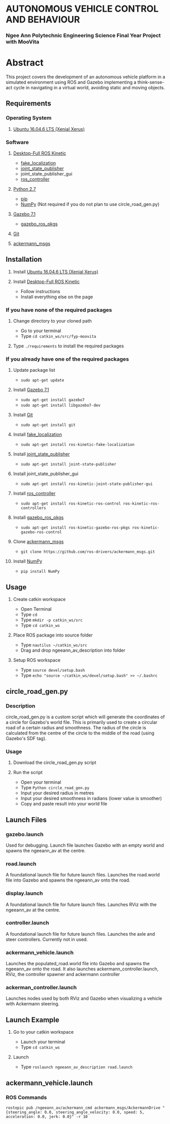 # AUTONOMOUS VEHICLE CONTROL AND BEHAVIOUR
### Ngee Ann Polytechnic Engineering Science Final Year Project with MooVita

# Abstract
This project covers the development of an autonomous vehicle platform in a simulated environment using ROS and Gazebo implementing a think-sense-act cycle in navigating in a virtual world, avoiding static and moving objects.

## Requirements
### Operating System
1. [Ubuntu 16.04.6 LTS (Xenial Xerus)](http://releases.ubuntu.com/16.04/)

### Software
1. [Desktop-Full ROS Kinetic](http://wiki.ros.org/kinetic/Installation/Ubuntu)
   - [fake_localization](http://wiki.ros.org/fake_localization)
   - [joint_state_publisher](http://wiki.ros.org/joint_state_publisher)
   - joint_state_publisher_gui
   - [ros_controller](http://wiki.ros.org/ros_control#Install)
	 
2. [Python 2.7](https://www.python.org/download/releases/2.7/)
   - [pip](https://pypi.org/project/pip/)
   - [NumPy](https://pypi.org/project/numpy/) (Not required if you do not plan to use circle_road_gen.py)
  
3. [Gazebo 7.1](http://gazebosim.org/tutorials?tut=install_ubuntu&ver=7.0&cat=install)
   - [gazebo_ros_pkgs](http://gazebosim.org/tutorials?tut=ros_installing&cat=connect_ros)

4. [Git](https://git-scm.com/download/linux)

5. [ackermann_msgs](https://github.com/ros-drivers/ackermann_msgs.git)

## Installation
1. Install [Ubuntu 16.04.6 LTS (Xenial Xerus)](http://releases.ubuntu.com/16.04/)

2. Install [Desktop-Full ROS Kinetic](http://wiki.ros.org/kinetic/Installation/Ubuntu)
   - Follow instructions
   - Install everything else on the page
   
### If you have none of the required packages
1. Change directory to your cloned path
   - Go to your terminal
   - Type `cd catkin_ws/src/fyp-moovita`

2. Type `./requirements` to install the required packages

### If you already have one of the required packages
1. Update package list
   - `sudo apt-get update`
 
2. Install [Gazebo 7.1](http://gazebosim.org/tutorials?tut=install_ubuntu&ver=7.0&cat=install)
   - `sudo apt-get install gazebo7`
   - `sudo apt-get install libgazebo7-dev`
  
3. Install [Git](https://git-scm.com/download/linux)
   - `sudo apt-get install git`
  
4. Install [fake_localization](http://wiki.ros.org/fake_localization)
   - `sudo apt-get install ros-kinetic-fake-localization`
  
5. Install [joint_state_publisher](http://wiki.ros.org/joint_state_publisher)
    - `sudo apt-get install joint-state-publisher`
  
6. Install joint_state_publisher_gui
    - `sudo apt-get install ros-kinetic-joint-state-publisher-gui`
  
7. Install [ros_controller](http://wiki.ros.org/ros_control#Install)
    - `sudo apt-get install ros-kinetic-ros-control ros-kinetic-ros-controllers`
    
8. Install [gazebo_ros_pkgs](http://gazebosim.org/tutorials?tut=ros_installing&cat=connect_ros)
    - `sudo apt-get install ros-kinetic-gazebo-ros-pkgs ros-kinetic-gazebo-ros-control`
   
9. Clone [ackermann_msgs](https://github.com/ros-drivers/ackermann_msgs.git)
   - `git clone https://github.com/ros-drivers/ackermann_msgs.git`
   
10. Install [NumPy](https://pypi.org/project/numpy/)
    - `pip install NumPy`
    
## Usage
1. Create catkin workspace
   - Open Terminal
   - Type `cd`
   - Type `mkdir -p catkin_ws/src`
   - Type `cd catkin_ws`
   
2. Place ROS package into source folder
   - Type `nautilus ~/catkin_ws/src`
   - Drag and drop ngeeann_av_description into folder
   
3. Setup ROS workspace
   - Type `source devel/setup.bash`
   - Type `echo "source ~/catkin_ws/devel/setup.bash" >> ~/.bashrc`
   
## circle_road_gen.py 
### Description
circle_road_gen.py is a custom script which will generate the <point> coordinates of a circle for Gazebo's world file. This is primarily used to create a circular road of a certain radius and smoothness. The radius of the circle is calculated from the centre of the circle to the middle of the road (using Gazebo's SDF tag).

### Usage
1. Download the circle_road_gen.py script

2. Run the script
   - Open your terminal
   - Type `Python circle_road_gen.py`
   - Input your desired radius in metres
   - Input your desired smoothness in radians (lower value is smoother)
   - Copy and paste result into your world file

## Launch Files
### gazebo.launch
Used for debugging. Launch file launches Gazebo with an empty world and spawns the ngeeann_av at the centre.

### road.launch
A foundational launch file for future launch files. Launches the road.world file into Gazebo and spawns the ngeeann_av onto the road.

### display.launch
A foundational launch file for future launch files. Launches RViz with the ngeeann_av at the centre.

### controller.launch
A foundational launch file for future launch files. Launches the axle and steer controllers. Currently not in used.

### ackermann_vehicle.launch
Launches the populated_road.world file into Gazebo and spawns the ngeeann_av onto the road. It also launches ackermann_controller.launch, RViz, the controller spawner and ackermann controller

### ackerman_controller.launch
Launches nodes used by both RViz and Gazebo when visualizing a vehicle with Ackermann steering.

## Launch Example
1. Go to your catkin workspace
   - Launch your terminal
   - Type `cd catkin_ws`
   
2. Launch 
   - Type `roslaunch ngeeann_av_description road.launch`
   
## ackermann_vehicle.launch
### ROS Commands
`rostopic pub /ngeeann_av/ackermann_cmd ackermann_msgs/AckermannDrive "{steering_angle: 0.0, steering_angle_velocity: 0.0, speed: 5, acceleration: 0.0, jerk: 0.0}" -r 10`

